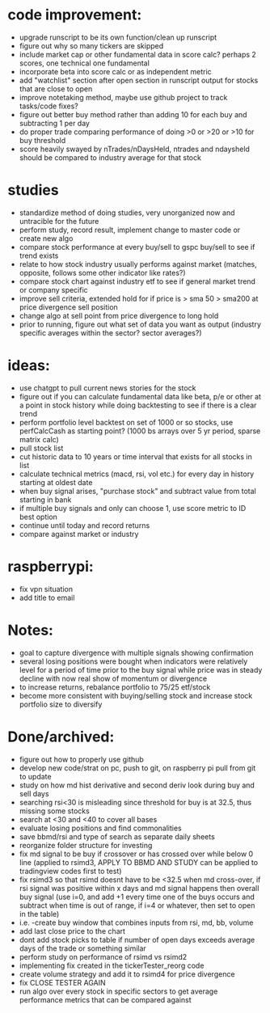 # code improvement:
- upgrade runscript to be its own function/clean up runscript
- figure out why so many tickers are skipped
- include market cap or other fundamental data in score calc? perhaps 2 scores, one technical one fundamental
- incorporate beta into score calc or as independent metric
- add "watchlist" section after open section in runscript output for stocks that are close to open
- improve notetaking method, maybe use github project to track tasks/code fixes?
-  figure out better buy method rather than adding 10 for each buy and subtracting 1 per day
 - do proper trade comparing performance of doing >0 or >20 or >10 for buy threshold
- score heavily swayed by nTrades/nDaysHeld, ntrades and ndaysheld should be compared to industry average for that stock

# studies
- standardize method of doing studies, very unorganized now and untracible for the future
 - perform study, record result, implement change to master code or create new algo
- compare stock performance at every buy/sell to gspc buy/sell to see if trend exists
 - relate to how stock industry usually performs against market (matches, opposite, follows some other indicator like rates?)
- compare stock chart against industry etf to see if general market trend or company specific
- improve sell criteria, extended hold for if price is > sma 50 > sma200 at price divergence sell  position
 - change algo at sell point from price divergence to long hold
 - prior to running, figure out what set of data you want as output (industry specific averages within the sector? sector averages?)

# ideas:
- use chatgpt to pull current news stories for the stock
- figure out if you can calculate fundamental data like beta, p/e or other at a point in stock history while doing backtesting to see if there is a clear trend
- perform portfolio level backtest on set of 1000 or so stocks, use perfCalcCash as starting point? (1000 bs arrays over 5 yr period, sparse matrix calc)
 - pull stock list
 - cut historic data to 10 years or time interval that exists for all stocks in list
 - calculate technical metrics (macd, rsi, vol etc.) for every day in history starting at oldest date
 - when buy signal arises, "purchase stock" and subtract value from total starting in bank
 - if multiple buy signals and only can choose 1, use score metric to ID best option
 - continue until today and record returns
 - compare against market or industry

# raspberrypi:
- fix vpn situation
- add title to email

# Notes:
- goal to capture divergence with multiple signals showing confirmation
- several losing positions were bought when indicators were relatively level for a period of time prior to the buy signal while price was in steady decline with now real show of momentum or divergence 
- to increase returns, rebalance portfolio to 75/25 etf/stock
 - become more consistent with buying/selling stock and increase stock portfolio size to diversify

# Done/archived:
- figure out how to properly use github
 - develop new code/strat on pc, push to git, on raspberry pi pull from git to update
- study on how md hist derivative and second deriv look during buy and sell days
- searching rsi<30 is misleading since threshold for buy is at 32.5, thus missing some stocks
 - search at <30 and <40 to cover all bases
- evaluate losing positions and find commonalities
- save bbmd/rsi and type of search as separate daily sheets
- reorganize folder structure for investing
- fix md signal to be buy if crossover or has crossed over while below 0 line (applied to rsimd3, APPLY TO BBMD AND STUDY can be applied to tradingview codes first to test)
- fix rsimd3 so that rsimd doesnt have to be <32.5 when md cross-over, if rsi signal was positive within x days and md signal happens then overall buy signal (use i=0, and add +1 every time one of the buys occurs and subtract when time is out of range, if i=4 or whatever, then set to open in the table)
 - i.e. -create buy window that combines inputs from rsi, md, bb, volume
- add last close price to the chart
- dont add stock picks to table if number of open days exceeds average days of the trade or something similar
- perform study on performance of rsimd vs rsimd2
- implementing fix created in the tickerTester_reorg code
- create volume strategy and add it to rsimd4 for price divergence
- fix CLOSE TESTER AGAIN
- run algo over every stock in specific sectors to get average performance metrics that can be compared against

